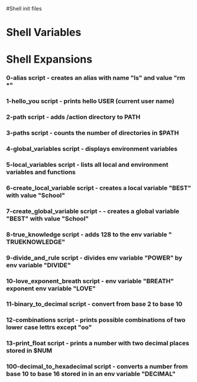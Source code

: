 #Shell init files
# Shell Variables
# Shell Expansions


### 0-alias script - creates an alias with name "ls" and value "rm *"
### 1-hello_you script - prints hello USER (current user name)
### 2-path script - adds /action directory to PATH
### 3-paths script - counts the number of directories in $PATH
### 4-global_variables script - displays environment variables
### 5-local_variables script - lists all local and environment  variables and functions
### 6-create_local_variable script - creates a local variable "BEST" with value "School"
### 7-create_global_variable script - - creates a global variable "BEST" with value "School"
### 8-true_knowledge script - adds 128 to the env variable " TRUEKNOWLEDGE"
### 9-divide_and_rule script - divides env variable "POWER" by env variable  "DIVIDE"
### 10-love_exponent_breath script - env variable "BREATH" exponent env variable "LOVE"
### 11-binary_to_decimal script - convert from base 2 to base 10
### 12-combinations script - prints possible combinations of two lower case lettrs except "oo"
### 13-print_float script - prints a number with two decimal places stored in $NUM
### 100-decimal_to_hexadecimal script - converts a number from base 10 to base 16 stored in in an env variable "DECIMAL"
